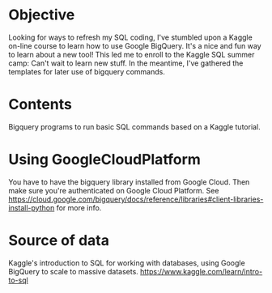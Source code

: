 # Objective
Looking for ways to refresh my SQL coding, I've stumbled upon a Kaggle on-line course to learn how to use Google BigQuery. It's a nice and fun way to learn about a new tool! This led me to enroll to the Kaggle SQL summer camp: Can't wait to learn new stuff.
In the meantime, I've gathered the templates for later use of bigquery commands.

# Contents
Bigquery programs to run basic SQL commands based on a Kaggle tutorial.

# Using GoogleCloudPlatform
You have to have the bigquery library installed from Google Cloud. Then make sure you're authenticated on Google Cloud Platform. See https://cloud.google.com/bigquery/docs/reference/libraries#client-libraries-install-python for more info.

# Source of data
Kaggle's introduction to SQL for working with databases, using Google BigQuery to scale to massive datasets.
https://www.kaggle.com/learn/intro-to-sql
